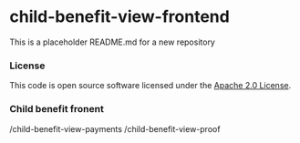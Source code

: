 
# child-benefit-view-frontend

This is a placeholder README.md for a new repository

### License

This code is open source software licensed under the [Apache 2.0 License]("http://www.apache.org/licenses/LICENSE-2.0.html").


### Child benefit fronent 
/child-benefit-view-payments
/child-benefit-view-proof
